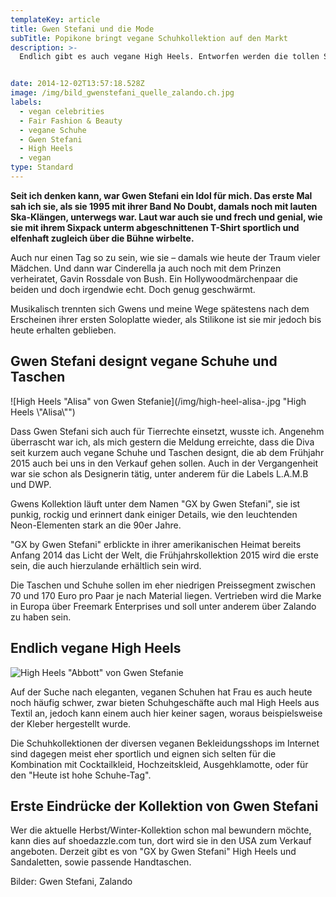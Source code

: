 ```yaml
---
templateKey: article
title: Gwen Stefani und die Mode
subTitle: Popikone bringt vegane Schuhkollektion auf den Markt
description: >-
  Endlich gibt es auch vegane High Heels. Entworfen werden die tollen Schuhe von niemand Geringerem als Pop Star Gwen Stefani persönlich.


date: 2014-12-02T13:57:18.528Z
image: /img/bild_gwenstefani_quelle_zalando.ch.jpg
labels:
  - vegan celebrities
  - Fair Fashion & Beauty
  - vegane Schuhe
  - Gwen Stefani
  - High Heels
  - vegan
type: Standard
---
```


**Seit ich denken kann, war Gwen Stefani ein Idol für mich. Das erste Mal sah ich sie, als sie 1995 mit ihrer Band No Doubt, damals noch mit lauten Ska-Klängen, unterwegs war. Laut war auch sie und frech und genial, wie sie mit ihrem Sixpack unterm abgeschnittenen T-Shirt sportlich und elfenhaft zugleich über die Bühne wirbelte.**

Auch nur einen Tag so zu sein, wie sie – damals wie heute der Traum vieler Mädchen. Und dann war Cinderella ja auch noch mit dem Prinzen verheiratet, Gavin Rossdale von Bush. Ein Hollywoodmärchenpaar die beiden und doch irgendwie echt. Doch genug geschwärmt.

Musikalisch trennten sich Gwens und meine Wege spätestens nach dem Erscheinen ihrer ersten Soloplatte wieder, als Stilikone ist sie mir jedoch bis heute erhalten geblieben.

## Gwen Stefani designt vegane Schuhe und Taschen

![High Heels  "Alisa" von Gwen Stefanie](/img/high-heel-alisa-.jpg "High Heels \\"Alisa\\"")

Dass Gwen Stefani sich auch für Tierrechte einsetzt, wusste ich. Angenehm überrascht war ich, als mich gestern die Meldung erreichte, dass die Diva seit kurzem auch vegane Schuhe und Taschen designt, die ab dem Frühjahr 2015 auch bei uns in den Verkauf gehen sollen. Auch in der Vergangenheit war sie schon als Designerin tätig, unter anderem für die Labels L.A.M.B und DWP.

Gwens Kollektion läuft unter dem Namen "GX by Gwen Stefani", sie ist punkig, rockig und erinnert dank einiger Details, wie den leuchtenden Neon-Elementen stark an die 90er Jahre.

"GX by Gwen Stefani" erblickte in ihrer amerikanischen Heimat bereits Anfang 2014 das Licht der Welt, die Frühjahrskollektion 2015 wird die erste sein, die auch hierzulande erhältlich sein wird.

Die Taschen und Schuhe sollen im eher niedrigen Preissegment zwischen 70 und 170 Euro pro Paar je nach Material liegen. Vertrieben wird die Marke in Europa über Freemark Enterprises und soll unter anderem über Zalando zu haben sein.

## Endlich vegane High Heels

![High Heels "Abbott" von Gwen Stefanie](/img/high-heel-abbott-.jpg 'High Heels "Abbott"')

Auf der Suche nach eleganten, veganen Schuhen hat Frau es auch heute noch häufig schwer, zwar bieten Schuhgeschäfte auch mal High Heels aus Textil an, jedoch kann einem auch hier keiner sagen, woraus beispielsweise der Kleber hergestellt wurde.

Die Schuhkollektionen der diversen veganen Bekleidungsshops im Internet sind dagegen meist eher sportlich und eignen sich selten für die Kombination mit Cocktailkleid, Hochzeitskleid, Ausgehklamotte, oder für den "Heute ist hohe Schuhe-Tag".

## Erste Eindrücke der Kollektion von Gwen Stefani

Wer die aktuelle Herbst/Winter-Kollektion schon mal bewundern möchte, kann dies auf shoedazzle.com tun, dort wird sie in den USA zum Verkauf angeboten. Derzeit gibt es von "GX by Gwen Stefani" High Heels und Sandaletten, sowie passende Handtaschen.

<Youtube id="nL1zUCA8_wo" />

Bilder: Gwen Stefani, Zalando
